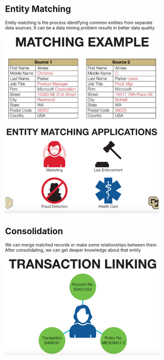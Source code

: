 # Entity Matching
Entity matching is the process identifying common entities from separate data sources. It can be a data mining problem results in better data quality

![matching-example](matching-example.png)

![entity-matching-applications](entity-matching-applications.png)

# Consolidation
We can merge matched records or make some relationships between them.
After consolidating, we can get deeper knowledge about that entity

![transaction-linking](transaction-linking.png)